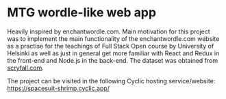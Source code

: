 # MTG wordle-like web app

Heavily inspired by enchantwordle.com. Main motivation for this project was to implement the main functionality of the enchantwordle.com website as a practise for the teachings of Full Stack Open course by University of Helsinki as well as just in general get more familiar with React and Redux in the front-end and Node.js in the back-end. The dataset was obtained from [scryfall.com](https://scryfall.com/).

The project can be visited in the following Cyclic hosting service/website: https://spacesuit-shrimp.cyclic.app/
